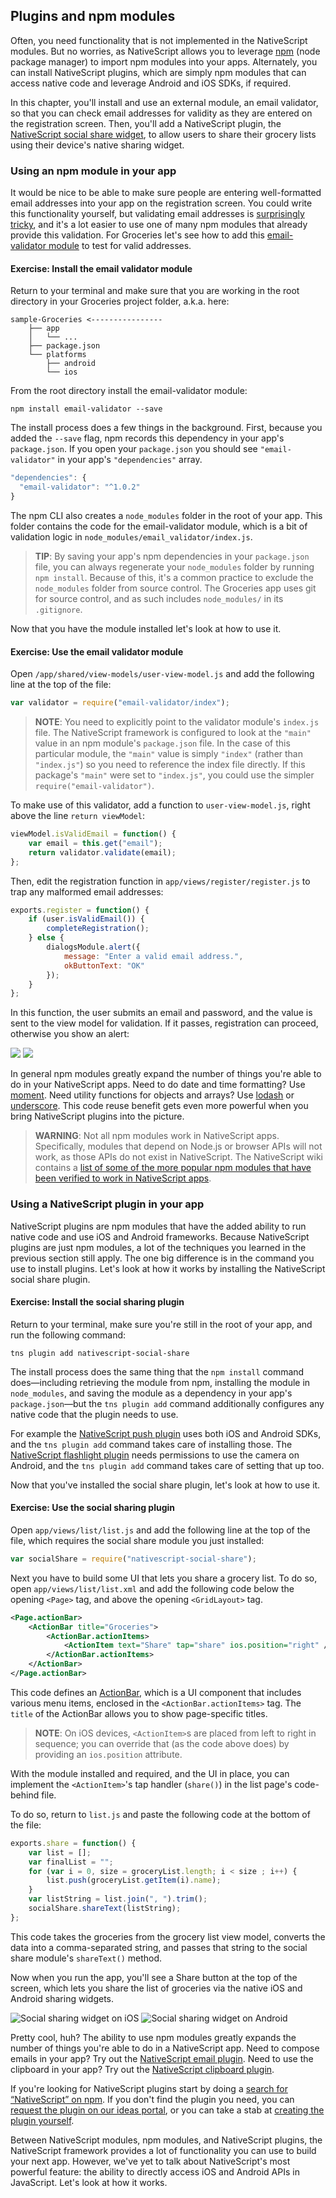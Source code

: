 ## Plugins and npm modules

Often, you need functionality that is not implemented in the NativeScript modules. But no worries, as NativeScript allows you to leverage [npm](https://www.npmjs.com/) (node package manager) to import npm modules into your apps. Alternately, you can install NativeScript plugins, which are simply npm modules that can access native code and leverage Android and iOS SDKs, if required. 

In this chapter, you'll install and use an external module, an email validator, so that you can check email addresses for validity as they are entered on the registration screen. Then, you'll add a NativeScript plugin, the [NativeScript social share widget](https://www.npmjs.com/package/nativescript-social-share), to allow users to share their grocery lists using their device's native sharing widget.

### Using an npm module in your app

It would be nice to be able to make sure people are entering well-formatted email addresses into your app on the registration screen. You could write this functionality yourself, but validating email addresses is [surprisingly tricky](http://stackoverflow.com/questions/46155/validate-email-address-in-javascript), and it's a lot easier to use one of many npm modules that already provide this validation. For Groceries let's see how to add this [email-validator module](https://www.npmjs.com/package/email-validator) to test for valid addresses.

<h4 class="exercise-start">
    <b>Exercise</b>: Install the email validator module
</h4>

Return to your terminal and make sure that you are working in the root directory in your Groceries project folder, a.k.a. here:

<div class="no-copy-button"></div>

```
sample-Groceries <----------------
    ├── app
    │   └── ...
    ├── package.json
    └── platforms
        ├── android
        └── ios
```

From the root directory install the email-validator module:

```
npm install email-validator --save
```

<div class="exercise-end"></div>

The install process does a few things in the background. First, because you added the `--save` flag, npm records this dependency in your app's `package.json`. If you open your `package.json` you should see `"email-validator"` in your app's `"dependencies"` array.

``` JavaScript
"dependencies": {
  "email-validator": "^1.0.2"
}
```

The npm CLI also creates a `node_modules` folder in the root of your app. This folder contains the code for the email-validator module, which is a bit of validation logic in `node_modules/email_validator/index.js`. 

> **TIP**: By saving your app's npm dependencies in your `package.json` file, you can always regenerate your `node_modules` folder by running `npm install`. Because of this, it's a common practice to exclude the `node_modules` folder from source control. The Groceries app uses git for source control, and as such includes `node_modules/` in its `.gitignore`.

Now that you have the module installed let's look at how to use it.

<h4 class="exercise-start">
    <b>Exercise</b>: Use the email validator module
</h4>

Open `/app/shared/view-models/user-view-model.js` and add the following line at the top of the file:

``` JavaScript
var validator = require("email-validator/index");
```

> **NOTE**: You need to explicitly point to the validator module's `index.js` file. The NativeScript framework is configured to look at the `"main"` value in an npm module's `package.json` file. In the case of this particular module, the `"main"` value is simply `"index"` (rather than `"index.js"`) so you need to reference the index file directly. If this package's `"main"` were set to `"index.js"`, you could use the simpler `require("email-validator")`.

To make use of this validator, add a function to `user-view-model.js`, right above the line `return viewModel`:

``` JavaScript
viewModel.isValidEmail = function() {
    var email = this.get("email");
    return validator.validate(email);
};
```

Then, edit the registration function in `app/views/register/register.js` to trap any malformed email addresses:

``` JavaScript
exports.register = function() {
    if (user.isValidEmail()) {
        completeRegistration();
    } else {
        dialogsModule.alert({
            message: "Enter a valid email address.",
            okButtonText: "OK"
        });
    }
};
```

<div class="exercise-end"></div>

In this function, the user submits an email and password, and the value is sent to the view model for validation. If it passes, registration can proceed, otherwise you show an alert:

![](img/cli-getting-started/chapter5/ios/1.png)
![](img/cli-getting-started/chapter5/android/1.png)

In general npm modules greatly expand the number of things you're able to do in your NativeScript apps. Need to do date and time formatting? Use [moment](https://www.npmjs.com/package/moment). Need utility functions for objects and arrays? Use [lodash](https://www.npmjs.com/package/lodash) or [underscore](https://www.npmjs.com/package/underscore). This code reuse benefit gets even more powerful when you bring NativeScript plugins into the picture.

> **WARNING**: Not all npm modules work in NativeScript apps. Specifically, modules that depend on Node.js or browser APIs will not work, as those APIs do not exist in NativeScript. The NativeScript wiki contains a [list of some of the more popular npm modules that have been verified to work in NativeScript apps](https://github.com/NativeScript/NativeScript/wiki/supported-npm-modules).

### Using a NativeScript plugin in your app

NativeScript plugins are npm modules that have the added ability to run native code and use iOS and Android frameworks. Because NativeScript plugins are just npm modules, a lot of the techniques you learned in the previous section still apply. The one big difference is in the command you use to install plugins. Let's look at how it works by installing the NativeScript social share plugin.

<h4 class="exercise-start">
    <b>Exercise</b>: Install the social sharing plugin
</h4>

Return to your terminal, make sure you're still in the root of your app, and run the following command:

```
tns plugin add nativescript-social-share
```

<div class="exercise-end"></div>

The install process does the same thing that the `npm install` command does—including retrieving the module from npm, installing the module in `node_modules`, and saving the module as a dependency in your app's `package.json`—but the `tns plugin add` command additionally configures any native code that the plugin needs to use.

For example the [NativeScript push plugin](https://github.com/NativeScript/push-plugin) uses both iOS and Android SDKs, and the `tns plugin add` command takes care of installing those. The [NativeScript flashlight plugin](https://github.com/tjvantoll/nativescript-flashlight) needs permissions to use the camera on Android, and the `tns plugin add` command takes care of setting that up too.

Now that you've installed the social share plugin, let's look at how to use it.

<h4 class="exercise-start">
    <b>Exercise</b>: Use the social sharing plugin
</h4>

Open `app/views/list/list.js` and add the following line at the top of the file, which requires the social share module you just installed:

``` JavaScript
var socialShare = require("nativescript-social-share");
```

Next you have to build some UI that lets you share a grocery list. To do so, open `app/views/list/list.xml` and add the following code below the opening `<Page>` tag, and above the opening `<GridLayout>` tag.

``` XML
<Page.actionBar>
    <ActionBar title="Groceries">
        <ActionBar.actionItems>
            <ActionItem text="Share" tap="share" ios.position="right" />
        </ActionBar.actionItems>
    </ActionBar>
</Page.actionBar>
```

This code defines an [ActionBar](https://docs.nativescript.org/ApiReference/ui/action-bar/ActionBar), which is a UI component that includes various menu items, enclosed in the `<ActionBar.actionItems>` tag. The `title` of the ActionBar allows you to show page-specific titles.

> **NOTE**: On iOS devices, `<ActionItem>`s are placed from left to right in sequence; you can override that (as the code above does) by providing an `ios.position` attribute.

With the module installed and required, and the UI in place, you can implement the `<ActionItem>`'s tap handler (`share()`) in the list page's code-behind file.

To do so, return to `list.js` and paste the following code at the bottom of the file:

``` JavaScript
exports.share = function() {
    var list = [];
    var finalList = "";
    for (var i = 0, size = groceryList.length; i < size ; i++) {
        list.push(groceryList.getItem(i).name);
    }
    var listString = list.join(", ").trim();
    socialShare.shareText(listString);
};
```

<div class="exercise-end"></div>

This code takes the groceries from the grocery list view model, converts the data into a comma-separated string, and passes that string to the social share module's `shareText()` method.

Now when you run the app, you'll see a Share button at the top of the screen, which lets you share the list of groceries via the native iOS and Android sharing widgets.

![Social sharing widget on iOS](img/cli-getting-started/chapter5/ios/2.gif)
![Social sharing widget on Android](img/cli-getting-started/chapter5/android/2.gif)

Pretty cool, huh? The ability to use npm modules greatly expands the number of things you're able to do in a NativeScript app. Need to compose emails in your app? Try out the [NativeScript email plugin](https://www.npmjs.com/package/nativescript-email). Need to use the clipboard in your app? Try out the [NativeScript clipboard plugin](https://www.npmjs.com/package/nativescript-clipboard).

If you're looking for NativeScript plugins start by doing a [search for “NativeScript” on npm](https://www.npmjs.com/search?q=nativescript). If you don't find the plugin you need, you can [request the plugin on our ideas portal](https://nativescript.ideas.aha.io/), or you can take a stab at [creating the plugin yourself](https://docs.nativescript.org/plugins).

Between NativeScript modules, npm modules, and NativeScript plugins, the NativeScript framework provides a lot of functionality you can use to build your next app. However, we've yet to talk about NativeScript's most powerful feature: the ability to directly access iOS and Android APIs in JavaScript. Let's look at how it works.